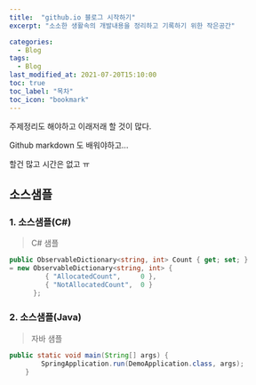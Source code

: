 ```yaml
---
title:  "github.io 블로그 시작하기"
excerpt: "소소한 생활속의 개발내용을 정리하고 기록하기 위한 작은공간"

categories:
  - Blog
tags:
  - Blog
last_modified_at: 2021-07-20T15:10:00
toc: true
toc_label: "목차"
toc_icon: "bookmark"
---
```


주제정리도 해야하고 이래저래 할 것이 많다.

Github markdown 도 배워야하고...

할건 많고 시간은 없고 ㅠ

## 소스샘플
### 1. 소스샘플(C#)
> C# 샘플

```c#
public ObservableDictionary<string, int> Count { get; set; } 
= new ObservableDictionary<string, int> {
         { "AllocatedCount",     0 },
         { "NotAllocatedCount",  0 }
      };
```


### 2. 소스샘플(Java)
> 자바 샘플

```java
public static void main(String[] args) {
        SpringApplication.run(DemoApplication.class, args);
    }
```